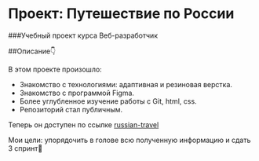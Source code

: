 # Проект: Путешествие по России

###Учебный проект курса Веб-разработчик

##Описание👇

В этом проекте произошло:

* Знакомство с технологиями: адаптивная и резиновая верстка.
* Знакомство с программой Figma.
* Более углубленное изучение работы с Git, html, css.
* Репозиторий стал публичным.

Теперь он доступен по ссылке  [russian-travel](https://jennimikka.github.io/russian-travel/index.html)

Мои цели: упорядочить в голове всю полученную информацию
 и сдать 3 спринт🎉

